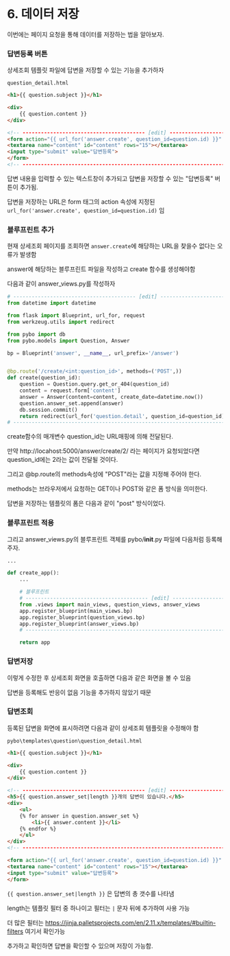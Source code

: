 # 6. 데이터 저장

이번에는 페이지 요청을 통해 데이터를 저장하는 법을 알아보자.

### 답변등록 버튼

상세조회 템플릿 파일에 답변을 저장할 수 있는 기능을 추가하자

`question_detail.html`

```html
<h1>{{ question.subject }}</h1>

<div>
    {{ question.content }}
</div>

<!-- ---------------------------------------- [edit] ---------------------------------------- -->
<form action="{{ url_for('answer.create', question_id=question.id) }}" method="post">
<textarea name="content" id="content" rows="15"></textarea>
<input type="submit" value="답변등록">
</form>
<!-- ---------------------------------------------------------------------------------------- -->
```

답변 내용을 입력할 수 있는 텍스트창이 추가되고 답변을 저장할 수 있는 "답변등록" 버튼이 추가됨.

답변을 저장하는 URL은 form 태그의 action 속성에 지정된 `url_for('answer.create', question_id=question.id)` 임


### 블루프린트 추가

현재 상세조회 페이지를 조회하면 `answer.create`에 해당하는 URL을 찾을수 없다는 오류가 발생함

answer에 해당하는 블루프린트 파일을 작성하고 create 함수를 생성해야함

다음과 같이 answer_views.py를 작성하자

```python
# ---------------------------------------- [edit] ---------------------------------------- #
from datetime import datetime

from flask import Blueprint, url_for, request
from werkzeug.utils import redirect

from pybo import db
from pybo.models import Question, Answer

bp = Blueprint('answer', __name__, url_prefix='/answer')


@bp.route('/create/<int:question_id>', methods=('POST',))
def create(question_id):
    question = Question.query.get_or_404(question_id)
    content = request.form['content']
    answer = Answer(content=content, create_date=datetime.now())
    question.answer_set.append(answer)
    db.session.commit()
    return redirect(url_for('question.detail', question_id=question_id))
# ---------------------------------------------------------------------------------------- #
```
create함수의 매개변수 question_id는 URL매핑에 의해 전달된다. 

만약 http://locahost:5000/answer/create/2/ 라는 페이지가 요청되었다면 question_id에는 2라는 값이 전달될 것이다.

그리고 @bp.route의 methods속성에 "POST"라는 값을 지정해 주어야 한다.

methods는 브라우저에서 요청하는 GET이나 POST와 같은 폼 방식을 의미한다. 

답변을 저장하는 템플릿의 폼은 다음과 같이 "post" 방식이었다.

### 블루프린트 적용

그리고 answer_views.py의 블루프린트 객체를 pybo/__init__.py 파일에 다음처럼 등록해 주자.

```python
...

def create_app():
    ...

    # 블루프린트
    # ---------------------------------------- [edit] ---------------------------------------- #
    from .views import main_views, question_views, answer_views
    app.register_blueprint(main_views.bp)
    app.register_blueprint(question_views.bp)
    app.register_blueprint(answer_views.bp)
    # ---------------------------------------------------------------------------------------- #

    return app

```

### 답변저장

이렇게 수정한 후 상세조회 화면을 호출하면 다음과 같은 화면을 볼 수 있음

답변을 등록해도 반응이 없음 기능을 추가하지 않았기 때문


### 답변조회


등록된 답변을 화면에 표시하려면 다음과 같이 상세조회 템플릿을 수정해야 함

`pybo\templates\question\question_detail.html`

```html
<h1>{{ question.subject }}</h1>

<div>
    {{ question.content }}
</div>

<!-- ---------------------------------------- [edit] ---------------------------------------- -->
<h5>{{ question.answer_set|length }}개의 답변이 있습니다.</h5>
<div>
    <ul>
    {% for answer in question.answer_set %}
        <li>{{ answer.content }}</li>
    {% endfor %}
    </ul>
</div>
<!-- ---------------------------------------------------------------------------------------- -->

<form action="{{ url_for('answer.create', question_id=question.id) }}" method="post">
<textarea name="content" id="content" rows="15"></textarea>
<input type="submit" value="답변등록">
</form>
```

`{{ question.answer_set|length }}` 은 답변의 총 갯수를 나타냄

length는 템플릿 필터 중 하나이고 필터는 `|` 문자 뒤에 추가하여 사용 가능

더 많은 필터는 https://jinja.palletsprojects.com/en/2.11.x/templates/#builtin-filters 여기서 확인가능

추가하고 확인하면 답변을 확인할 수 있으며 저장이 가능함.
